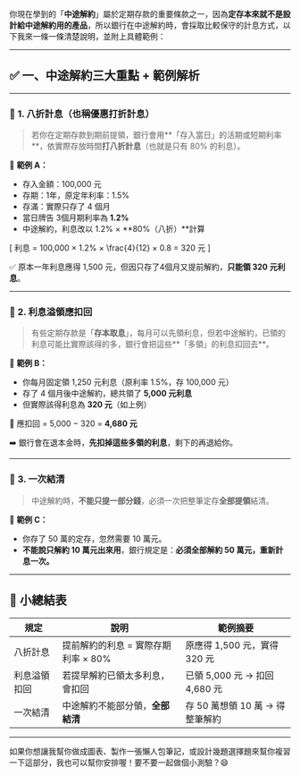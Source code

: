 你現在學到的「**中途解約**」屬於定期存款的重要條款之一，因為**定存本來就不是設計給中途解約用的產品**，所以銀行在中途解約時，會採取比較保守的計息方式，以下我來一條一條清楚說明，並附上具體範例：

---

## ✅ 一、中途解約三大重點 + 範例解析

---

### 🔹 **1. 八折計息（也稱優惠打折計息）**

> 若你在定期存款到期前提領，銀行會用**「存入當日」的活期或短期利率**，依實際存放時間**打八折計息**（也就是只有 80% 的利息）。

📌 **範例 A：**
- 存入金額：100,000 元  
- 存期：1年，原定年利率：1.5%
- 存滿：實際只存了 4 個月
- 當日牌告 3個月期利率為 **1.2%**
- 中途解約，利息改以 1.2% × **80%（八折）**計算

\[
利息 = 100,000 × 1.2\% × \frac{4}{12} × 0.8 = 320 元
\]

✅ 原本一年利息應得 1,500 元，但因只存了4個月又提前解約，**只能領 320 元利息**。

---

### 🔹 **2. 利息溢領應扣回**

> 有些定期存款是「**存本取息**」，每月可以先領利息，但若中途解約，已領的利息可能比實際該得的多，銀行會把這些**「多領」的利息扣回去**。

📌 **範例 B：**
- 你每月固定領 1,250 元利息（原利率 1.5%，存 100,000 元）
- 存了 4 個月後中途解約，總共領了 **5,000 元利息**
- 但實際該得利息為 **320 元**（如上例）

🔻 應扣回 = 5,000 − 320 = **4,680 元**

➡️ 銀行會在退本金時，**先扣掉這些多領的利息**，剩下的再退給你。

---

### 🔹 **3. 一次結清**

> 中途解約時，**不能只提一部分錢**，必須一次把整筆定存**全部提領**結清。

📌 **範例 C：**
- 你存了 50 萬的定存，忽然需要 10 萬元。
- **不能說只解約 10 萬元出來用**，銀行規定是：**必須全部解約 50 萬元，重新計息一次。**

---

## 📌 小總結表

| 規定 | 說明 | 範例摘要 |
|------|------|-----------|
| 八折計息 | 提前解約的利息 = 實際存期利率 × 80% | 原應得 1,500 元，實得 320 元 |
| 利息溢領扣回 | 若提早解約已領太多利息，會扣回 | 已領 5,000 元 → 扣回 4,680 元 |
| 一次結清 | 中途解約不能部分領，**全部結清** | 存 50 萬想領 10 萬 → 得整筆解約 |

---

如果你想讓我幫你做成圖表、製作一張懶人包筆記，或設計幾題選擇題來幫你複習一下這部分，我也可以幫你安排喔！要不要一起做個小測驗？😄